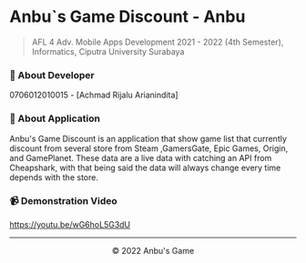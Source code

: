 # Anbu`s Game Discount - Anbu
> AFL 4 Adv. Mobile Apps Development 2021 - 2022 (4th Semester), Informatics, Ciputra University Surabaya

### 👨‍ About Developer
0706012010015 - [Achmad Rijalu Arianindita]

### 📱 About Application
Anbu's Game Discount is an application that show game list that currently discount from several store from Steam ,GamersGate, Epic Games, Origin, and GamePlanet.
These data are a live data with catching an API from Cheapshark, with that being said the data will always change every time depends with the store.

### 📹 Demonstration Video
https://youtu.be/wG6hoL5G3dU

---

<p align="center"> &copy; 2022 Anbu's Game</p>
